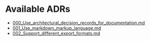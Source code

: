 # Available ADRs

   * [000_Use_architectural_decision_records_for_documentation.md](000_Use_architectural_decision_records_for_documentation.md) 
   * [001_Use_markdown_markup_language.md](001_Use_markdown_markup_language.md) 
   * [002_Support_different_export_formats.md](002_Support_different_export_formats.md)
